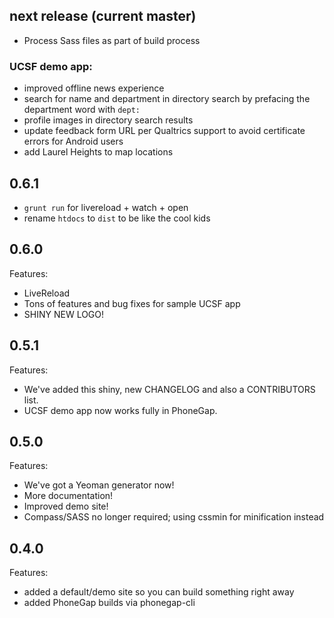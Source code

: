 ## next release (current master)

 - Process Sass files as part of build process

### UCSF demo app:

- improved offline news experience
- search for name and department in directory search by prefacing the department word with `dept:`
- profile images in directory search results
- update feedback form URL per Qualtrics support to avoid certificate errors for Android users
- add Laurel Heights to map locations

## 0.6.1

 - `grunt run` for livereload + watch + open
 - rename `htdocs` to `dist` to be like the cool kids

## 0.6.0

Features:

 - LiveReload
 - Tons of features and bug fixes for sample UCSF app
 - SHINY NEW LOGO!

## 0.5.1

Features:

 - We've added this shiny, new CHANGELOG and also a CONTRIBUTORS list.
 - UCSF demo app now works fully in PhoneGap.

## 0.5.0

Features:

 - We've got a Yeoman generator now!
 - More documentation!
 - Improved demo site!
 - Compass/SASS no longer required; using cssmin for minification instead

## 0.4.0

Features:

  - added a default/demo site so you can build something right away
  - added PhoneGap builds via phonegap-cli
